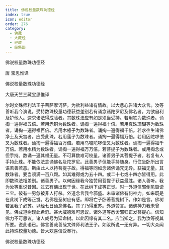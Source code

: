 ```yaml
---
title: 佛说校量数珠功德经
index: true
icon: editor
order: 276
category:
  - 佛藏
  - 大藏经
  - 经藏
  - 经集部
---
```


  佛说校量数珠功德经  

唐 宝思惟译  

佛说校量数珠功德经  

大唐天竺三藏宝思惟译  

尔时文殊师利法王子菩萨摩诃萨。为欲利益诸有情故。以大悲心告诸大众言。汝等善听我今演说。受持数珠校量功德获益差别若有诵念诸陀罗尼及佛名者。为欲自利及护他人。速求诸法得成验者。其数珠法应有如是须当受持。若用铁为数珠者。诵掏一遍得福五倍。若用赤铜为数珠者。诵掏一遍得福十倍。若用真珠珊瑚等为数珠者。诵掏一遍得福百倍。若用木槵子为数珠者。诵掏一遍得福千倍。若求往生诸佛净土及天宫者。应受此珠。若用莲子为数珠者。诵掏一遍得福万倍。若用因陀啰佉叉为数珠者。诵掏一遍得福百万倍。若用乌嚧陀啰佉叉为数珠者。诵掏一遍得福千万倍。若用水精为数珠者。诵掏一遍得福万万倍。若菩提子为数珠者。或用掏念或但手持。数诵一遍其福无量。不可算数难可校量。诸善男子其菩提子者。若复有人手持此珠。不能依法念诵佛名及陀罗尼。此善男子但能手持随身。行住坐卧所出言语若善若恶。斯由此人以持菩提子故。得福等同如念诸佛诵咒无异。获福无量。其数珠者。要当须满一百八颗。如其难得或为五十四。或二十七或十四亦皆得用。此即数珠法相差别。诸善男子。以何因缘我今独赞用菩提子获益最胜。诸人善听。我为汝等重说昔因。过去有佛出现于世。在此树下成等正觉。时一外道信邪倒见毁谤三宝。彼有一男忽被非人打杀。外道念言我今邪盛。未审诸佛有何神力。如来既是在此树下成等正觉。若佛是圣树应有感。即将亡子卧著菩提树下。作如是言。佛树若圣我子必苏。以经七日诵念佛名。其子乃得重苏。外道赞言。诸佛神力我未曾见。佛成道树现此希奇。甚大威德难可思议。诸外道等悉舍邪归正发菩提心。信知佛力不可思议。诸人咸号为延命树。以此因缘有其二名。应当知之。我为汝等视其所要。说此语已。佛言善哉善哉文殊师利法王子。如汝所说一无有异。一切大众闻此持珠校量功德。皆大欢喜信受奉行。  

佛说校量数珠功德经  
